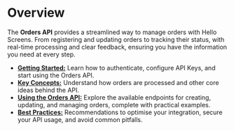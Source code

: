 Overview
========

The **Orders API** provides a streamlined way to manage orders with Hello Screens. From registering and updating orders to tracking their status, with real-time processing and clear feedback, ensuring you have the information you need at every step.

- [**Getting Started:**](./Getting%20started.md) Learn how to authenticate, configure API Keys, and start using the Orders API.
- [**Key Concepts:**](./Key%20concepts.md) Understand how orders are processed and other core ideas behind the API.
- [**Using the Orders API:**](./Using%20the%20Orders%20API.md) Explore the available endpoints for creating, updating, and managing orders, complete with practical examples.
- [**Best Practices:**](./Best%20practices.md)  Recommendations to optimise your integration, secure your API usage, and avoid common pitfalls.